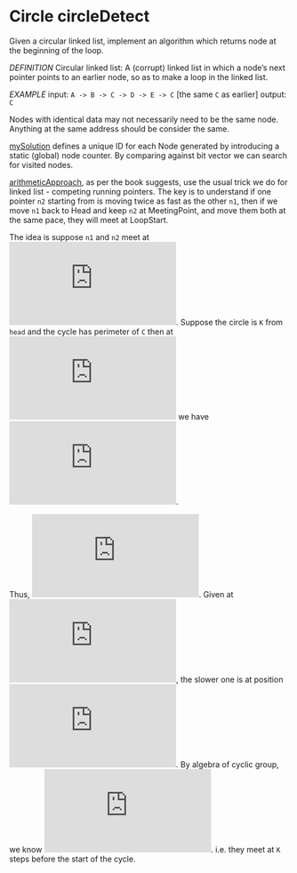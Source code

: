 # Circle circleDetect

Given a circular linked list, implement an algorithm which returns node at the beginning of the loop.

*DEFINITION*
Circular linked list: A (corrupt) linked list in which a node’s next pointer points to an
earlier node, so as to make a loop in the linked list.

*EXAMPLE*
input: `A -> B -> C -> D -> E -> C` [the same `C` as earlier]
output: `C`

Nodes with identical data may not necessarily need to be the same node. Anything at the same address should be consider the same.

[mySolution](./circleDetect/mySolution.cpp) defines a unique ID for each Node generated by introducing a static (global) node counter. By comparing against bit vector we can search for visited nodes.

[arithmeticApproach](./circleDetect/arithmeticApproach.cpp), as per the book suggests, use the usual trick we do for linked list - competing running pointers. The key is to understand if one pointer `n2` starting from  is moving twice as fast as the other `n1`, then if we move `n1` back to Head and keep `n2` at MeetingPoint, and move them both at the same pace, they will meet at LoopStart.

The idea is suppose `n1` and `n2` meet at ![T_0](https://latex.codecogs.com/gif.latex?T_0). Suppose the circle is `K` from `head` and the cycle has perimeter of `C` then at ![T_0](https://latex.codecogs.com/gif.latex?T_0) we have
![(T_0-K)\equiv(2*T_0-K)\text{ (mod }C\text{)}](https://latex.codecogs.com/gif.latex?%28T_0-K%29%5Cequiv%282*T_0-K%29%5Ctext%7B%20%28mod%20%7DC%5Ctext%7B%29%7D).

Thus, ![T_0\equiv0\text{ (mod}C\text{)}](https://latex.codecogs.com/gif.latex?T_0%5Cequiv0%5Ctext%7B%20%28mod%7DC%5Ctext%7B%29%7D). Given at ![T_0](https://latex.codecogs.com/gif.latex?T_0), the slower one is at position ![\overline{T_0-K}\text{ (mod }C\text{)}](https://latex.codecogs.com/gif.latex?%5Coverline%7BT_0-K%7D%5Ctext%7B%20%28mod%20%7DC%5Ctext%7B%29%7D). By algebra of cyclic group, we know ![(T_0-K) \equiv( C-K)\text{ (mod }C\text{)} ](https://latex.codecogs.com/gif.latex?%28T_0-K%29%20%5Cequiv%28%20C-K%29%5Ctext%7B%20%28mod%20%7DC%5Ctext%7B%29%7D). i.e. they meet at `K` steps before the start of the cycle.
